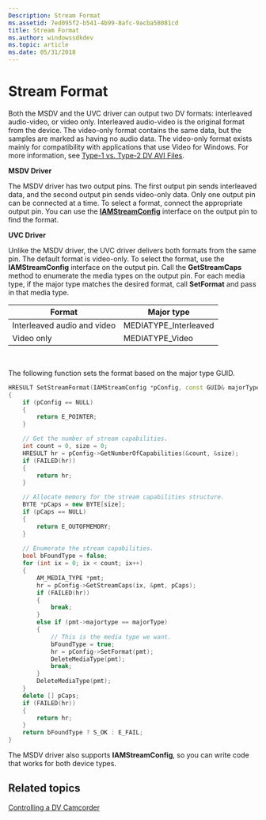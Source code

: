 ```yaml
---
Description: Stream Format
ms.assetid: 7ed095f2-b541-4b99-8afc-9acba58081cd
title: Stream Format
ms.author: windowssdkdev
ms.topic: article
ms.date: 05/31/2018
---
```


# Stream Format

Both the MSDV and the UVC driver can output two DV formats: interleaved audio-video, or video only. Interleaved audio-video is the original format from the device. The video-only format contains the same data, but the samples are marked as having no audio data. The video-only format exists mainly for compatibility with applications that use Video for Windows. For more information, see [Type-1 vs. Type-2 DV AVI Files](type-1-vs--type-2-dv-avi-files.md).

**MSDV Driver**

The MSDV driver has two output pins. The first output pin sends interleaved data, and the second output pin sends video-only data. Only one output pin can be connected at a time. To select a format, connect the appropriate output pin. You can use the [**IAMStreamConfig**](/windows/desktop/api/Strmif/nn-strmif-iamstreamconfig) interface on the output pin to find the format.

**UVC Driver**

Unlike the MSDV driver, the UVC driver delivers both formats from the same pin. The default format is video-only. To select the format, use the **IAMStreamConfig** interface on the output pin. Call the **GetStreamCaps** method to enumerate the media types on the output pin. For each media type, if the major type matches the desired format, call **SetFormat** and pass in that media type.



| Format                      | Major type             |
|-----------------------------|------------------------|
| Interleaved audio and video | MEDIATYPE\_Interleaved |
| Video only                  | MEDIATYPE\_Video       |



 

The following function sets the format based on the major type GUID.


```C++
HRESULT SetStreamFormat(IAMStreamConfig *pConfig, const GUID& majorType)
{
    if (pConfig == NULL)
    {
        return E_POINTER;
    }

    // Get the number of stream capabilities.
    int count = 0, size = 0;
    HRESULT hr = pConfig->GetNumberOfCapabilities(&count, &size);
    if (FAILED(hr))
    {
        return hr;
    }

    // Allocate memory for the stream capabilities structure.
    BYTE *pCaps = new BYTE[size];
    if (pCaps == NULL)
    {
        return E_OUTOFMEMORY;
    }
    
    // Enumerate the stream capabilities.
    bool bFoundType = false;
    for (int ix = 0; ix < count; ix++)
    {
        AM_MEDIA_TYPE *pmt;
        hr = pConfig->GetStreamCaps(ix, &pmt, pCaps);
        if (FAILED(hr))
        {
            break;
        }
        else if (pmt->majortype == majorType)
        {
            // This is the media type we want.
            bFoundType = true;
            hr = pConfig->SetFormat(pmt);
            DeleteMediaType(pmt);
            break;
        }
        DeleteMediaType(pmt);
    }
    delete [] pCaps;
    if (FAILED(hr))
    {
        return hr;
    }
    return bFoundType ? S_OK : E_FAIL;
}
```



The MSDV driver also supports **IAMStreamConfig**, so you can write code that works for both device types.

## Related topics

<dl> <dt>

[Controlling a DV Camcorder](controlling-a-dv-camcorder.md)
</dt> </dl>

 

 



